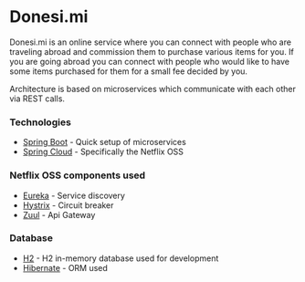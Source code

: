 # Donesi.mi
Donesi.mi is an online service where you can connect with people who are traveling abroad and commission them to
purchase various items for you. If you are going abroad you can connect with people
who would like to have some items purchased for them for a small fee decided by you.

Architecture is based on microservices which communicate with each other via REST calls.

### Technologies

* [Spring Boot] - Quick setup of microservices
* [Spring Cloud] - Specifically the Netflix OSS

### Netflix OSS components used

* [Eureka] - Service discovery
* [Hystrix] - Circuit breaker
* [Zuul] - Api Gateway

### Database

* [H2] - H2 in-memory database used for development
* [Hibernate] - ORM used

[Spring Boot]: <https://spring.io/projects/spring-boot>
[Spring Cloud]: <https://spring.io/projects/spring-cloud>
[Eureka]: <https://spring.io/projects/spring-cloud-netflix>
[Hystrix]: <https://spring.io/projects/spring-cloud-netflix>
[Zuul]: <https://spring.io/projects/spring-cloud-netflix>
[H2]: <https://www.h2database.com/html/main.html>
[Hibernate]: <https://hibernate.org/>
